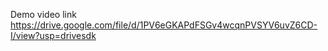 Demo video link
https://drive.google.com/file/d/1PV6eGKAPdFSGv4wcqnPVSYV6uvZ6CD-I/view?usp=drivesdk
